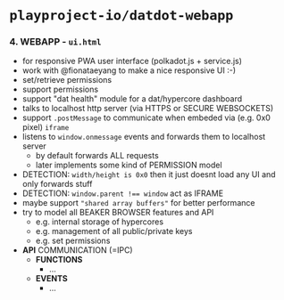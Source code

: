 # `playproject-io/datdot-webapp`

### 4. WEBAPP - `ui.html`
* for responsive PWA user interface (polkadot.js + service.js)
* work with @fionataeyang to make a nice responsive UI :-)
* set/retrieve permissions
* support permissions
* support "dat health" module for a dat/hypercore dashboard
* talks to localhost http server (via HTTPS or SECURE WEBSOCKETS)
* support `.postMessage` to communicate when embeded via (e.g. 0x0 pixel) `iframe`
* listens to `window.onmessage` events and forwards them to localhost server
  * by default forwards ALL requests
  * later implements some kind of PERMISSION model
* DETECTION: `width/height is 0x0` then it just doesnt load any UI and only forwards stuff
* DETECTION: `window.parent !== window` act as IFRAME
* maybe support `"shared array buffers"` for better performance
* try to model all BEAKER BROWSER features and API
  * e.g. internal storage of hypercores
  * e.g. management of all public/private keys
  * e.g. set permissions
* **API** COMMUNICATION (=IPC)
  * **FUNCTIONS**
    * ...
  * **EVENTS**
    * ...
